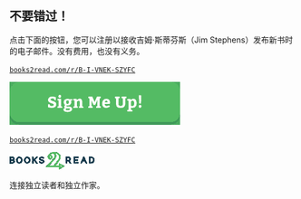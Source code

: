 ## 不要错过！

点击下面的按钮，您可以注册以接收吉姆·斯蒂芬斯（Jim Stephens）发布新书时的电子邮件。没有费用，也没有义务。

[`books2read.com/r/B-I-VNEK-SZYFC`](https://books2read.com/r/B-I-VNEK-SZYFC)

![注册我](img/image-5TMH2VON.png)

[`books2read.com/r/B-I-VNEK-SZYFC`](https://books2read.com/r/B-I-VNEK-SZYFC)

![books2read](img/image-9VV8KW7D.png)

连接独立读者和独立作家。
